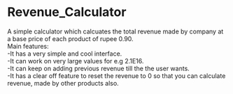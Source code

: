 # Revenue_Calculator
A simple calculator which calcuates the total revenue made by company at a base price of each product of rupee 0.90. </br>
Main features:</br>
-It has a very simple and cool interface.</br>
-It can work on very large values for e.g 2.1E16.</br>
-It can keep on adding previous revenue till the the user wants.</br>
-It has a clear off feature to reset the revenue to 0 so that you can calculate revenue, made by other products also.</br>

